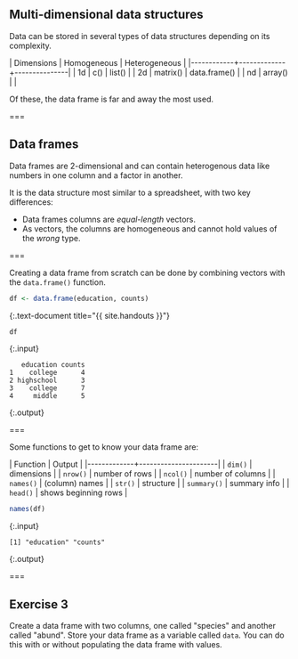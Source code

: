 ---
---

## Multi-dimensional data structures

Data can be stored in several types of data structures depending on its complexity. 

| Dimensions | Homogeneous | Heterogeneous |
|------------+-------------+---------------|
| 1d         | c()         | list()        |
| 2d         | matrix()    | data.frame()  |
| nd         | array()     |               |

Of these, the data frame is far and away the most used.

===

## Data frames

Data frames are 2-dimensional and can contain heterogenous data like numbers in one column and a factor in another.

It is the data structure most similar to a spreadsheet, with two key differences:

- Data frames columns are *equal-length* vectors.
- As vectors, the columns are homogeneous and cannot hold values of the *wrong* type.

===

Creating a data frame from scratch can be done by combining vectors with the `data.frame()` function.


~~~r
df <- data.frame(education, counts)
~~~
{:.text-document title="{{ site.handouts }}"}


~~~r
df
~~~
{:.input}
~~~
   education counts
1    college      4
2 highschool      3
3    college      7
4     middle      5
~~~
{:.output}

===

Some functions to get to know your data frame are:

| Function    | Output               |
|-------------+----------------------|
| `dim()`     | dimensions           |
| `nrow()`    | number of rows       |
| `ncol()`    | number of columns    |
| `names()`   | (column) names       |
| `str()`     | structure            |
| `summary()` | summary info         |
| `head()`    | shows beginning rows |


~~~r
names(df)
~~~
{:.input}
~~~
[1] "education" "counts"   
~~~
{:.output}

===

## Exercise 3

Create a data frame with two columns, one called "species" and another called "abund". Store your data frame as a variable called `data`. You can do this with or without populating the data frame with values.
